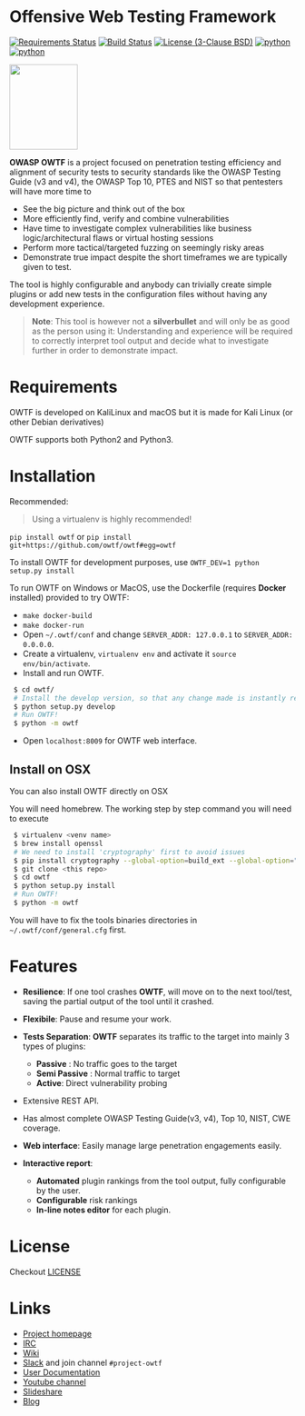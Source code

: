Offensive Web Testing Framework
===

[![Requirements Status](https://requires.io/github/owtf/owtf/requirements.svg?branch=develop)](https://requires.io/github/owtf/owtf/requirements/?branch=develop)
[![Build Status](https://travis-ci.org/owtf/owtf.svg?branch=develop)](https://travis-ci.org/owtf/owtf)
[![License (3-Clause BSD)](https://img.shields.io/badge/license-BSD%203--Clause-blue.svg?style=flat-square)](http://opensource.org/licenses/BSD-3-Clause)
[![python](https://img.shields.io/badge/python-2.7-blue.svg)](https://www.python.org/downloads/)
[![python](https://img.shields.io/badge/python-3.6-blue.svg)](https://www.python.org/downloads/)

<img src="https://www.owasp.org/images/7/73/OWTFLogo.png" height="150" width="120" />

**OWASP OWTF** is a project focused on penetration testing efficiency and alignment of security tests to security standards like the OWASP Testing Guide (v3 and v4), the OWASP Top 10, PTES and NIST so that pentesters will have more time to

- See the big picture and think out of the box
- More efficiently find, verify and combine vulnerabilities
- Have time to investigate complex vulnerabilities like business logic/architectural flaws or virtual hosting sessions
- Perform more tactical/targeted fuzzing on seemingly risky areas
- Demonstrate true impact despite the short timeframes we are typically given to test.

The tool is highly configurable and anybody can trivially create simple plugins or add new tests in the configuration files without having any development experience.

> **Note**: This tool is however not a **silverbullet** and will only be as good as the person using it: Understanding and experience will be required to correctly interpret tool output and decide what to investigate further in order to demonstrate impact.


Requirements
===

OWTF is developed on KaliLinux and macOS but it is made for Kali Linux (or other Debian derivatives)

OWTF supports both Python2 and Python3.

Installation
===

Recommended:

> Using a virtualenv is highly recommended!

`pip install owtf` or `pip install git+https://github.com/owtf/owtf#egg=owtf`

To install OWTF for development purposes, use
`OWTF_DEV=1 python setup.py install`

To run OWTF on Windows or MacOS, use the Dockerfile (requires **Docker** installed) provided to try OWTF:

 - `make docker-build`
 - `make docker-run`
 - Open `~/.owtf/conf` and change `SERVER_ADDR: 127.0.0.1` to `SERVER_ADDR: 0.0.0.0`.
 - Create a virtualenv, `virtualenv env` and activate it `source env/bin/activate`.
 - Install and run OWTF.
 
  ```bash
   $ cd owtf/
   # Install the develop version, so that any change made is instantly reflected.
   $ python setup.py develop
   # Run OWTF!
   $ python -m owtf
  ```
 - Open `localhost:8009` for OWTF web interface.

## Install on OSX

You can also install OWTF directly on OSX

You will need homebrew. The working step by step command you will need to execute
 
```bash
 $ virtualenv <venv name>
 $ brew install openssl
 # We need to install 'cryptography' first to avoid issues
 $ pip install cryptography --global-option=build_ext --global-option="-L/usr/local/opt/openssl/lib" --global-option="-I/usr/local/opt/openssl/include"
 $ git clone <this repo>
 $ cd owtf
 $ python setup.py install
 # Run OWTF!
 $ python -m owtf
```

You will have to fix the tools binaries directories in `~/.owtf/conf/general.cfg` first.


Features
===

- **Resilience**: If one tool crashes **OWTF**,  will move on to the next tool/test, saving the partial output of the tool until it crashed.

- **Flexibile**: Pause and resume your work.

- **Tests Separation**: **OWTF** separates its traffic to the target into mainly 3 types of plugins:

  - **Passive** : No traffic goes to the target
  - **Semi Passive** : Normal traffic to target
  - **Active**:  Direct vulnerability probing

- Extensive REST API.

- Has almost complete OWASP Testing Guide(v3, v4), Top 10, NIST, CWE coverage.

- **Web interface**: Easily manage large penetration engagements easily.

- **Interactive report**:
  - **Automated** plugin rankings from the tool output, fully configurable by the user.
  - **Configurable** risk rankings
  - **In-line notes editor** for each plugin.


License
===

Checkout [LICENSE](LICENSE.md)

Links
===

- [Project homepage](http://owtf.github.io/)
- [IRC](http://webchat.freenode.net/?randomnick=1&channels=%23owtf&prompt=1&uio=MTE9MjM20f)
- [Wiki](https://www.owasp.org/index.php/OWASP_OWTF)
- [Slack](https://owasp.herokuapp.com) and join channel `#project-owtf`
- [User Documentation](http://docs.owtf.org/en/latest/)
- [Youtube channel](https://www.youtube.com/user/owtfproject)
- [Slideshare](http://www.slideshare.net/abrahamaranguren/presentations)
- [Blog](http://blog.7-a.org/search/label/OWTF)
